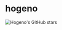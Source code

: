 # hogeno

![Hogeno's GitHub stars](https://github-readme-stats.vercel.app/api?username=hogeno&count_private=true&show_icons=true&theme=dracula)
